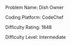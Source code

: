 Problem Name: Dish Owner

Coding Platform: CodeChef

Difficulty Rating: 1848

Difficulty Level: Intermediate
